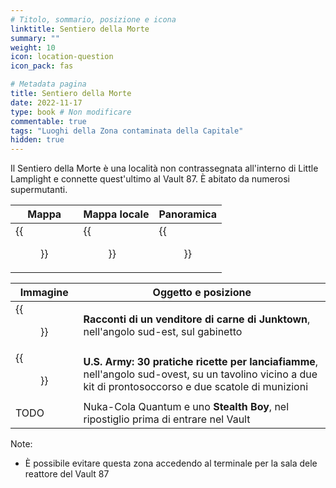 ```yaml
---
# Titolo, sommario, posizione e icona
linktitle: Sentiero della Morte
summary: ""
weight: 10
icon: location-question
icon_pack: fas

# Metadata pagina
title: Sentiero della Morte
date: 2022-11-17
type: book # Non modificare
commentable: true
tags: "Luoghi della Zona contaminata della Capitale"
hidden: true
---
```


Il Sentiero della Morte è una località non contrassegnata all'interno di Little Lamplight e connette quest'ultimo al Vault 87. È abitato da numerosi supermutanti.



| Mappa | Mappa locale | Panoramica |
| ----- | ------------ | ---------- |
| {{<figure src="Little_Lamplight_loc.webp">}}  |  {{<figure src="Murder_Pass_loc_map.webp">}} | {{<figure src="FO3_Murder_Pass.webp">}}  |

| Immagine                                                 | Oggetto e posizione                                                                                                                                      |
| -------------------------------------------------------- | -------------------------------------------------------------------------------------------------------------------------------------------------------- |
| {{<figure src="Tales_of_a_JJV_Murder_Pass.webp">}}                    | **Racconti di un venditore di carne di Junktown**, nell'angolo sud-est, sul gabinetto                                                                    |
| {{<figure src="Murder_Pass_US_Army_Handy_Flamethrower_Recipes.webp">}} | **U.S. Army: 30 pratiche ricette per lanciafiamme**, nell'angolo sud-ovest, su un tavolino vicino a due kit di prontosoccorso e due scatole di munizioni |
| TODO                                                     | Nuka-Cola Quantum e uno **Stealth Boy**, nel ripostiglio prima di entrare nel Vault                                                                      |


Note:
- È possibile evitare questa zona accedendo al terminale per la sala dele reattore del Vault 87
